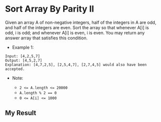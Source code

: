 # Sort Array By Parity II

Given an array A of non-negative integers, half of the integers in A are odd, and half of the integers are even.
Sort the array so that whenever A[i] is odd, i is odd; and whenever A[i] is even, i is even.
You may return any answer array that satisfies this condition.

- Example 1:

```
Input: [4,2,5,7]
Output: [4,5,2,7]
Explanation: [4,7,2,5], [2,5,4,7], [2,7,4,5] would also have been accepted.
``` 

- Note:

  - `2 <= A.length <= 20000`
  - `A.length % 2 == 0`
  - `0 <= A[i] <= 1000`
 
 
## My Result


